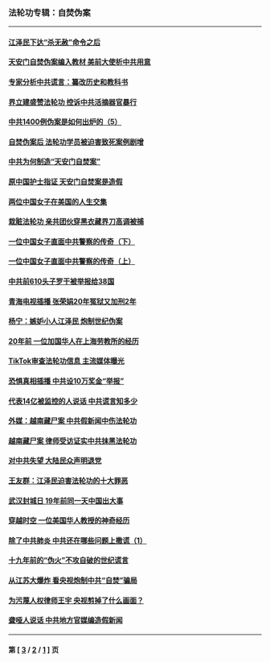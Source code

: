### 法轮功专辑：自焚伪案
---
#### [江泽民下达“杀无赦”命令之后](../../pages/nf5562/n13878084.md?06060430) 
#### [天安门自焚伪案编入教材 美前大使析中共用意](../../pages/nf5562/n13791932.md?06060430) 
#### [专家分析中共谎言：纂改历史和教科书](../../pages/nf5562/n13781542.md?06060430) 
#### [界立建盛赞法轮功 控诉中共活摘器官暴行](../../pages/nf5562/n13781971.md?06060430) 
#### [中共1400例伪案是如何出炉的（5）](../../pages/nf5562/n13226831.md?06060430) 
#### [自焚伪案后 法轮功学员被迫害致死案例剧增](../../pages/nf5562/n13190600.md?06060430) 
#### [中共为何制造“天安门自焚案”](../../pages/nf5562/n13183270.md?06060430) 
#### [原中国护士指证 天安门自焚案是造假](../../pages/nf5562/n13172289.md?06060430) 
#### [两位中国女子在美国的人生交集](../../pages/nf5562/n13156138.md?06060430) 
#### [栽赃法轮功 亲共团伙穿黑衣藏界刀高调被捕](../../pages/nf5562/n13073780.md?06060430) 
#### [一位中国女子直面中共警察的传奇（下）](../../pages/nf5562/n12989706.md?06060430) 
#### [一位中国女子直面中共警察的传奇（上）](../../pages/nf5562/n12985072.md?06060430) 
#### [中共前610头子罗干被举报给38国](../../pages/nf5562/n12975419.md?06060430) 
#### [青海电视插播 张荣娟20年冤狱又加刑2年](../../pages/nf5562/n12738166.md?06060430) 
#### [杨宁：嫉妒小人江泽民 炮制世纪伪案](../../pages/nf5562/n12724108.md?06060430) 
#### [20年前 一位加国华人在上海劳教所的经历](../../pages/nf5562/n12707932.md?06060430) 
#### [TikTok审查法轮功信息 主流媒体曝光](../../pages/nf5562/n12362336.md?06060430) 
#### [恐惧真相插播 中共设10万奖金“举报”](../../pages/nf5562/n12306396.md?06060430) 
#### [代表14亿被监控的人说话 中共谎言知多少](../../pages/nf5562/n12297484.md?06060430) 
#### [外媒：越南藏尸案 中共假新闻中伤法轮功](../../pages/nf5562/n12264411.md?06060430) 
#### [越南藏尸案 律师受访证实中共抹黑法轮功](../../pages/nf5562/n12261878.md?06060430) 
#### [对中共失望 大陆民众声明退党](../../pages/nf5562/n12187315.md?06060430) 
#### [王友群：江泽民迫害法轮功的十大罪恶](../../pages/nf5562/n12169074.md?06060430) 
#### [武汉封城日 19年前同一天中国出大事](../../pages/nf5562/n12150901.md?06060430) 
#### [穿越时空  一位美国华人教授的神奇经历](../../pages/nf5562/n12097460.md?06060430) 
#### [除了中共肺炎 中共还在哪些问题上撒谎（1）](../../pages/nf5562/n11955770.md?06060430) 
#### [十九年前的“伪火”不攻自破的世纪谎言](../../pages/nf5562/n11813238.md?06060430) 
#### [从江苏大爆炸 看央视炮制中共“自焚”骗局](../../pages/nf5562/n11140275.md?06060430) 
#### [为污蔑人权律师王宇 央视剪掉了什么画面？](../../pages/nf5562/n11130142.md?06060430) 
#### [聋哑人说话 中共地方官媒编造假新闻](../../pages/nf5562/n11006067.md?06060430) 

---
#### 第 [ [3](./3.md?06060430) / [2](./2.md?06060430) / [1](./1.md?06060430) ] 页
